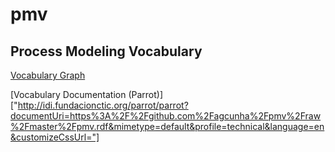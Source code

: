 # pmv
Process Modeling Vocabulary
-------------

[Vocabulary Graph]("http://visualdataweb.de/webvowl/#iri=https://github.com/agcunha/pmv/raw/master/pmv.rdf")

[Vocabulary Documentation (Parrot)]["http://idi.fundacionctic.org/parrot/parrot?documentUri=https%3A%2F%2Fgithub.com%2Fagcunha%2Fpmv%2Fraw%2Fmaster%2Fpmv.rdf&mimetype=default&profile=technical&language=en&customizeCssUrl="]

 
